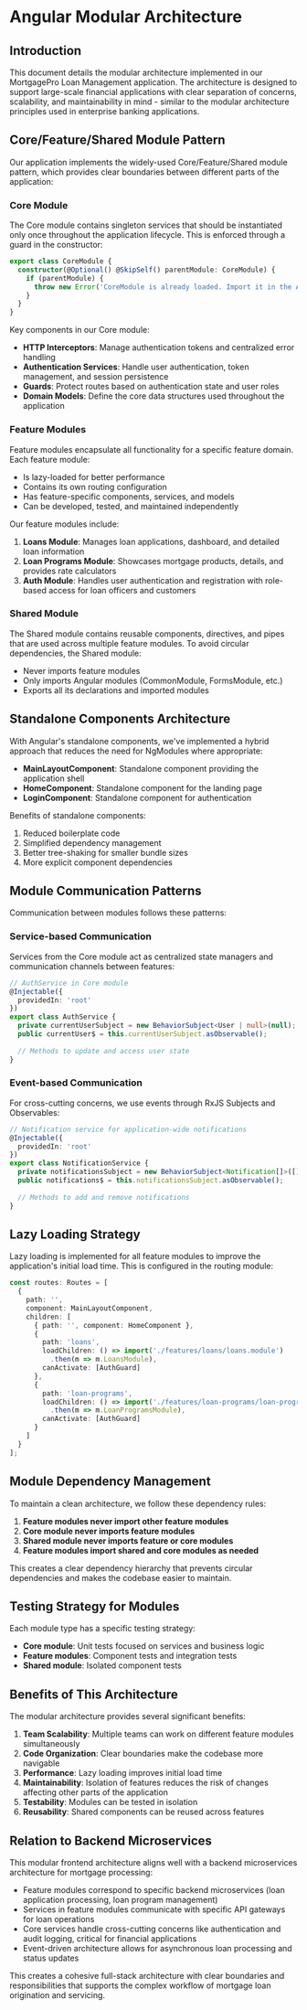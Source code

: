 # Angular Modular Architecture

## Introduction

This document details the modular architecture implemented in our MortgagePro Loan Management application. The architecture is designed to support large-scale financial applications with clear separation of concerns, scalability, and maintainability in mind - similar to the modular architecture principles used in enterprise banking applications.

## Core/Feature/Shared Module Pattern

Our application implements the widely-used Core/Feature/Shared module pattern, which provides clear boundaries between different parts of the application:

### Core Module

The Core module contains singleton services that should be instantiated only once throughout the application lifecycle. This is enforced through a guard in the constructor:

```typescript
export class CoreModule { 
  constructor(@Optional() @SkipSelf() parentModule: CoreModule) {
    if (parentModule) {
      throw new Error('CoreModule is already loaded. Import it in the AppModule only.');
    }
  }
}
```

Key components in our Core module:

- **HTTP Interceptors**: Manage authentication tokens and centralized error handling
- **Authentication Services**: Handle user authentication, token management, and session persistence
- **Guards**: Protect routes based on authentication state and user roles
- **Domain Models**: Define the core data structures used throughout the application

### Feature Modules

Feature modules encapsulate all functionality for a specific feature domain. Each feature module:

- Is lazy-loaded for better performance
- Contains its own routing configuration
- Has feature-specific components, services, and models
- Can be developed, tested, and maintained independently

Our feature modules include:

1. **Loans Module**: Manages loan applications, dashboard, and detailed loan information
2. **Loan Programs Module**: Showcases mortgage products, details, and provides rate calculators
3. **Auth Module**: Handles user authentication and registration with role-based access for loan officers and customers

### Shared Module

The Shared module contains reusable components, directives, and pipes that are used across multiple feature modules. To avoid circular dependencies, the Shared module:

- Never imports feature modules
- Only imports Angular modules (CommonModule, FormsModule, etc.)
- Exports all its declarations and imported modules

## Standalone Components Architecture

With Angular's standalone components, we've implemented a hybrid approach that reduces the need for NgModules where appropriate:

- **MainLayoutComponent**: Standalone component providing the application shell
- **HomeComponent**: Standalone component for the landing page
- **LoginComponent**: Standalone component for authentication

Benefits of standalone components:

1. Reduced boilerplate code
2. Simplified dependency management
3. Better tree-shaking for smaller bundle sizes
4. More explicit component dependencies

## Module Communication Patterns

Communication between modules follows these patterns:

### Service-based Communication

Services from the Core module act as centralized state managers and communication channels between features:

```typescript
// AuthService in Core module
@Injectable({
  providedIn: 'root'
})
export class AuthService {
  private currentUserSubject = new BehaviorSubject<User | null>(null);
  public currentUser$ = this.currentUserSubject.asObservable();
  
  // Methods to update and access user state
}
```

### Event-based Communication

For cross-cutting concerns, we use events through RxJS Subjects and Observables:

```typescript
// Notification service for application-wide notifications
@Injectable({
  providedIn: 'root'
})
export class NotificationService {
  private notificationsSubject = new BehaviorSubject<Notification[]>([]);
  public notifications$ = this.notificationsSubject.asObservable();
  
  // Methods to add and remove notifications
}
```

## Lazy Loading Strategy

Lazy loading is implemented for all feature modules to improve the application's initial load time. This is configured in the routing module:

```typescript
const routes: Routes = [
  {
    path: '',
    component: MainLayoutComponent,
    children: [
      { path: '', component: HomeComponent },
      { 
        path: 'loans', 
        loadChildren: () => import('./features/loans/loans.module')
          .then(m => m.LoansModule),
        canActivate: [AuthGuard] 
      },
      { 
        path: 'loan-programs', 
        loadChildren: () => import('./features/loan-programs/loan-programs.module')
          .then(m => m.LoanProgramsModule),
        canActivate: [AuthGuard] 
      }
    ]
  }
];
```

## Module Dependency Management

To maintain a clean architecture, we follow these dependency rules:

1. **Feature modules never import other feature modules**
2. **Core module never imports feature modules**
3. **Shared module never imports feature or core modules**
4. **Feature modules import shared and core modules as needed**

This creates a clear dependency hierarchy that prevents circular dependencies and makes the codebase easier to maintain.

## Testing Strategy for Modules

Each module type has a specific testing strategy:

- **Core module**: Unit tests focused on services and business logic
- **Feature modules**: Component tests and integration tests
- **Shared module**: Isolated component tests

## Benefits of This Architecture

The modular architecture provides several significant benefits:

1. **Team Scalability**: Multiple teams can work on different feature modules simultaneously
2. **Code Organization**: Clear boundaries make the codebase more navigable
3. **Performance**: Lazy loading improves initial load time
4. **Maintainability**: Isolation of features reduces the risk of changes affecting other parts of the application
5. **Testability**: Modules can be tested in isolation
6. **Reusability**: Shared components can be reused across features

## Relation to Backend Microservices

This modular frontend architecture aligns well with a backend microservices architecture for mortgage processing:

- Feature modules correspond to specific backend microservices (loan application processing, loan program management)
- Services in feature modules communicate with specific API gateways for loan operations
- Core services handle cross-cutting concerns like authentication and audit logging, critical for financial applications
- Event-driven architecture allows for asynchronous loan processing and status updates

This creates a cohesive full-stack architecture with clear boundaries and responsibilities that supports the complex workflow of mortgage loan origination and servicing.
